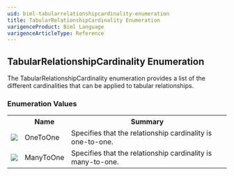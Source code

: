 ```yaml
---
uid: biml-tabularrelationshipcardinality-enumeration
title: TabularRelationshipCardinality Enumeration
varigenceProduct: Biml Language
varigenceArticleType: Reference
---
```


## TabularRelationshipCardinality Enumeration<div class="LanguageSummary"><div class ="SummaryItem">The TabularRelationshipCardinality enumeration provides a list of the different cardinalities that can be applied to tabular relationships.</div></div><div class="EnumValueGroup">### Enumeration Values<table id="EnumValue" class="MemberList"><tbody><tr><th class="MemberTypeIconColumnHeader">&nbsp;</th><th class="MemberNameColumnHeader">Name</th><th class="MemberSummaryColumnHeader">Summary</th></tr><tr class="cd0"><td align="center" class="MemberTypeIcon"><img src="enumValue.png"></img></td><td class="MemberName">OneToOne</td><td class="MemberSummary"><div class ="SummaryItem">Specifies that the relationship cardinality is one-to-one.</div></td></tr><tr class="cd1"><td align="center" class="MemberTypeIcon"><img src="enumValue.png"></img></td><td class="MemberName">ManyToOne</td><td class="MemberSummary"><div class ="SummaryItem">Specifies that the relationship cardinality is many-to-one.</div></td></tr></tbody></table></div>